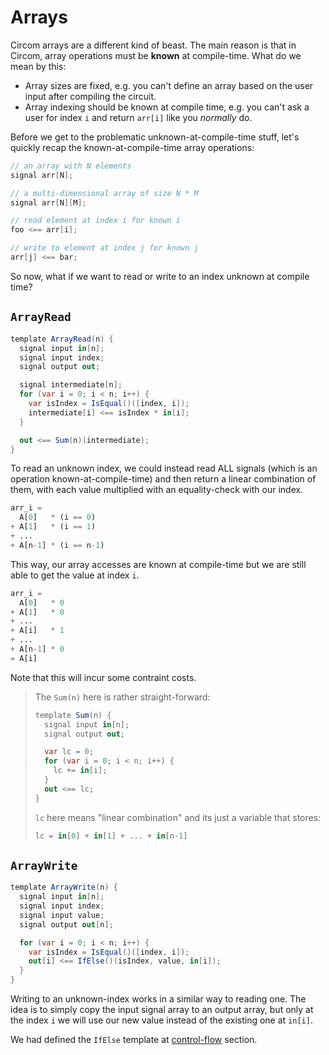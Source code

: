 # Arrays

Circom arrays are a different kind of beast. The main reason is that in Circom, array operations must be **known** at compile-time. What do we mean by this:

- Array sizes are fixed, e.g. you can't define an array based on the user input after compiling the circuit.
- Array indexing should be known at compile time, e.g. you can't ask a user for index `i` and return `arr[i]` like you _normally_ do.

Before we get to the problematic unknown-at-compile-time stuff, let's quickly recap the known-at-compile-time array operations:

```cs
// an array with N elements
signal arr[N];

// a multi-dimensional array of size N * M
signal arr[N][M];

// read element at index i for known i
foo <== arr[i];

// write to element at index j for known j
arr[j] <== bar;
```

So now, what if we want to read or write to an index unknown at compile time?

## `ArrayRead`

```cs
template ArrayRead(n) {
  signal input in[n];
  signal input index;
  signal output out;

  signal intermediate[n];
  for (var i = 0; i < n; i++) {
    var isIndex = IsEqual()([index, i]);
    intermediate[i] <== isIndex * in[i];
  }

  out <== Sum(n)(intermediate);
}
```

To read an unknown index, we could instead read ALL signals (which is an operation known-at-compile-time) and then return a linear combination of them, with each value multiplied with an equality-check with our index.

```py
arr_i =
  A[0]   * (i == 0)
+ A[1]   * (i == 1)
+ ...
+ A[n-1] * (i == n-1)
```

This way, our array accesses are known at compile-time but we are still able to get the value at index `i`.

```py
arr_i =
  A[0]   * 0
+ A[1]   * 0
+ ...
+ A[i]   * 1
+ ...
+ A[n-1] * 0
= A[i]
```

Note that this will incur some contraint costs.

> The `Sum(n)` here is rather straight-forward:
>
> ```cs
> template Sum(n) {
>   signal input in[n];
>   signal output out;
>
>   var lc = 0;
>   for (var i = 0; i < n; i++) {
>     lc += in[i];
>   }
>   out <== lc;
> }
> ```
>
> `lc` here means "linear combination" and its just a variable that stores:
>
> ```py
> lc = in[0] + in[1] + ... + in[n-1]
> ```

## `ArrayWrite`

```cs
template ArrayWrite(n) {
  signal input in[n];
  signal input index;
  signal input value;
  signal output out[n];

  for (var i = 0; i < n; i++) {
    var isIndex = IsEqual()([index, i]);
    out[i] <== IfElse()(isIndex, value, in[i]);
  }
}
```

Writing to an unknown-index works in a similar way to reading one. The idea is to simply copy the input signal array to an output array, but only at the index `i` we will use our new value instead of the existing one at `in[i]`.

We had defined the `IfElse` template at [control-flow](../control-flow/) section.
